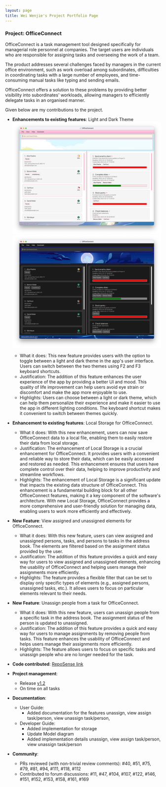 ```yaml
---
layout: page
title: Wei Wenjie's Project Portfolio Page
---
```


### Project: OfficeConnect

OfficeConnect is a task management tool designed specifically for managerial role personnel at companies. The target users are individuals who are responsible for assigning tasks and overseeing the work of a team.

The product addresses several challenges faced by managers in the current office environment, such as work overload
among subordinates, difficulties in coordinating tasks with a large number of employees, and time-consuming manual tasks
like typing and sending emails.

OfficeConnect offers a solution to these problems by providing better visibility into subordinates' workloads, allowing
managers to efficiently delegate tasks in an organised manner.

Given below are my contributions to the project.

* **Enhancements to existing features**: Light and Dark Theme
  ![Ui](../images/Ui.png)
  ![Ui](../images/UiDark.png)
  * What it does: This new feature provides users with the option to toggle between a light and dark theme in the app's user interface. Users can switch between the two themes using F2 and F3 keyboard shortcuts.
  * Justification: The addition of this feature enhances the user experience of the app by providing a better UI and mood. This quality of life improvement can help users avoid eye strain or discomfort and make the app more enjoyable to use.
  * Highlights: Users can choose between a light or dark theme, which can help them personalize their experience and make it easier to use the app in different lighting conditions. The keyboard shortcut makes it convenient to switch between themes quickly.


* **Enhancement to existing features**: Local Storage for OfficeConnect.
  * What it does: With this new enhancement, users can now save OfficeConnect data to a local file, enabling them to easily
    restore their data from local storage.
  * Justification: The enhancement of Local Storage is a crucial enhancement for OfficeConnect. It provides users with a
    convenient and reliable way to store their data, which can be easily accessed and restored as needed. This enhancement
    ensures that users have complete control over their data, helping to improve productivity and streamline workflows.
  * Highlights: The enhancement of Local Storage is a significant update that impacts the existing data structure of
    OfficeConnect. This enhancement is a fundamental building block for all other OfficeConnect features, making it a key
    component of the software's architecture. With new Local Storage, OfficeConnect provides a more comprehensive and
    user-friendly solution for managing data, enabling users to work more efficiently and effectively.

    
* **New Feature**: View assigned and unassigned elements for OfficeConnect.
  * What it does: With this new feature, users can view assigned and unassigned persons, tasks, and persons to tasks in the address book. The elements are filtered based on the assignment status provided by the user.
  * Justification: The addition of this feature provides a quick and easy way for users to view assigned and unassigned elements, enhancing the usability of OfficeConnect and helping users manage their assignments more efficiently.
  * Highlights: The feature provides a flexible filter that can be set to display only specific types of elements (e.g., assigned persons, unassigned tasks, etc.). It allows users to focus on particular elements relevant to their needs.


* **New Feature**: Unassign people from a task for OfficeConnect.
  * What it does: With this new feature, users can unassign people from a specific task in the address book. The
    assignment status of the person is updated to unassigned.
  * Justification: The addition of this feature provides a quick and easy way for users to manage assignments by
    removing people from tasks. This feature enhances the usability of OfficeConnect and helps users manage their
    assignments more efficiently.
  * Highlights: The feature allows users to focus on specific tasks and unassign people who are no longer needed for the
    task.


- **Code contributed**: [RepoSense link](https://nus-cs2103-ay2223s2.github.io/tp-dashboard/?search=spwwj&sort=groupTitle&sortWithin=title&timeframe=commit&mergegroup=&groupSelect=groupByRepos&breakdown=true&checkedFileTypes=docs~functional-code~test-code~other&since=2023-02-17)

* **Project management**:
  * Release [v1.2](https://github.com/AY2223S2-CS2103-F10-1/tp/releases/tag/v1.2)
  * On time on all tasks

* **Documentation**:
  * User Guide:
    * Added documentation for the features unassign, view assign task/person, view unassign task/person,
  * Developer Guide:
    * Added implementation for storage
    * Update Model diagram
    * Added implementation details unassign, view assign task/person, view unassign task/person


* **Community**:
  * PRs reviewed (with non-trivial review comments): #40, #51, #75, #79, #81, #94, #111, #118, #112
  * Contributed to forum discussions: #11, #47, #104, #107, #122, #146, #151, #152, #153, #158, #161, #169
